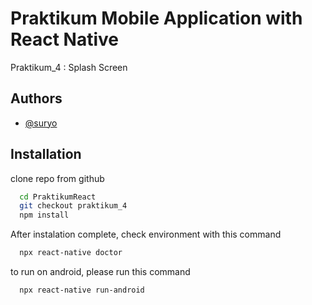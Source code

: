 
# Praktikum Mobile Application with React Native

Praktikum_4 : Splash Screen


## Authors

- [@suryo](https://www.github.com/suryo)


## Installation

clone repo from github

```bash
  cd PraktikumReact
  git checkout praktikum_4
  npm install
```

After instalation complete, check environment with this command

```bash
  npx react-native doctor
```

to run on android, please run this command

```bash
  npx react-native run-android
```
